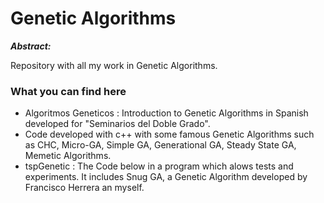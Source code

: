 Genetic Algorithms
==================

***Abstract:***

Repository with all my work in Genetic Algorithms. 

### What you can find here ###

- Algoritmos Geneticos : Introduction to Genetic Algorithms in Spanish developed for "Seminarios del Doble Grado".
- Code developed with c++ with some famous Genetic Algorithms such as
CHC, Micro-GA, Simple GA, Generational GA, Steady State GA, Memetic Algorithms.
- tspGenetic : The Code below in a program which alows tests and experiments. It includes Snug GA, a Genetic Algorithm developed by Francisco Herrera an myself.